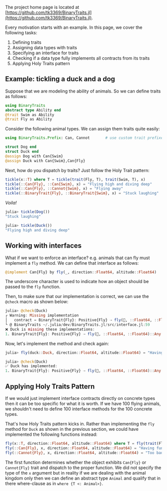 The project home page is located at
[https://github.com/tk3369/BinaryTraits.jl](https://github.com/tk3369/BinaryTraits.jl).

Every motivation starts with an example.  In this page, we cover the following tasks:

1. Defining traits
2. Assigning data types with traits
3. Specifying an interface for traits
4. Checking if a data type fully implements all contracts from its traits
5. Applying Holy Traits pattern

## Example: tickling a duck and a dog

Suppose that we are modeling the ability of animals.  So we can define traits as follows:

```julia
using BinaryTraits
abstract type Ability end
@trait Swim as Ability
@trait Fly as Ability
```

Consider the following animal types. We can assign them traits quite easily:

```julia
using BinaryTraits.Prefix: Can, Cannot       # use custom trait prefixes

struct Dog end
struct Duck end
@assign Dog with Can{Swim}
@assign Duck with Can{Swim},Can{Fly}
```

Next, how do you dispatch by traits?  Just follow the Holy Trait pattern:

```julia
tickle(x::T) where T = tickle(trait(Fly, T), trait(Swim, T), x)
tickle(::Can{Fly}, ::Can{Swim}, x) = "Flying high and diving deep"
tickle(::Can{Fly}, ::Cannot{Swim}, x) = "Flying away"
tickle(::BinaryTrait{Fly}, ::BinaryTrait{Swim}, x) = "Stuck laughing"
```

*Voila!*

```julia
julia> tickle(Dog())
"Stuck laughing"

julia> tickle(Duck())
"Flying high and diving deep"
```

## Working with interfaces

What if we want to enforce an interface? e.g. animals that can fly must
implement a `fly` method.  We can define that interface as follows:

```julia
@implement Can{Fly} by fly(_, direction::Float64, altitude::Float64)
```

The underscore character is used to indicate how an object should be passed
to the `fly` function.

Then, to make sure that our implementation is correct, we can use the `@check`
macro as shown below:

```julia
julia> @check(Duck)
┌ Warning: Missing implementation
│   contract = BinaryTrait{Fly}: Positive{Fly} ⇢ fly(🔹, ::Float64, ::Float64)::Any
└ @ BinaryTraits ~/.julia/dev/BinaryTraits.jl/src/interface.jl:59
❌ Duck is missing these implementations:
1. BinaryTrait{Fly}: Positive{Fly} ⇢ fly(🔹, ::Float64, ::Float64)::Any
```

Now, let's implement the method and check again:

```julia
julia> fly(duck::Duck, direction::Float64, altitude::Float64) = "Having fun!"

julia> @check(Duck)
✅ Duck has implemented:
1. BinaryTrait{Fly}: Positive{Fly} ⇢ fly(🔹, ::Float64, ::Float64)::Any
```

## Applying Holy Traits Pattern

If we would just implement interface contracts directly on concrete types then it can
be too specific for what it is worth.  If we have 100 flying animals, we shouldn't need to define
100 interface methods for the 100 concrete types.

That's how Holy Traits pattern kicks in.  Rather than implementing the `fly` method
for `Duck` as shown in the previous section, we could have implemented the following
functions instead:

```julia
fly(x::T, direction::Float64, altitude::Float64) where T = fly(trait(Fly, T), x, direction, altitude)
fly(::Can{Fly}, x, direction::Float64, altitude::Float64) = "Having fun!"
fly(::Cannot{Fly}, x, direction::Float64, altitude::Float64) = "Too bad..."
```

The first function determines whether the object exhibits `Can{Fly}` or `Cannot{Fly}` trait
and dispatch to the proper function. We did not specify the type of the `x` argument
but in reality if we are dealing with the animal kingdom only then we can define an
abstract type `Animal` and qualify that in there where-clause as in `where {T <: Animal>}`.
